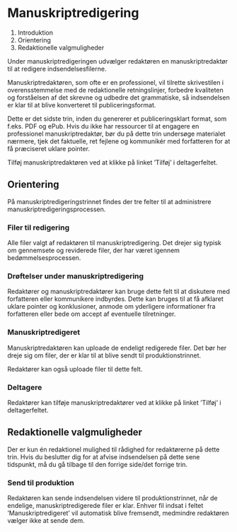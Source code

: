 # Manuskriptredigering

1. Introduktion
2. Orientering
3. Redaktionelle valgmuligheder

Under manuskriptredigeringen udvælger redaktøren en manuskriptredaktør til at redigere indsendelsesfilerne.

Manuskriptredaktøren, som ofte er en professionel, vil tilrette skrivestilen i overensstemmelse med de redaktionelle retningslinjer, forbedre kvaliteten og forståelsen af det skrevne og udbedre det grammatiske, så indsendelsen er klar til at blive konverteret til publiceringsformat.

Dette er det sidste trin, inden du genererer et publiceringsklart format, som f.eks. PDF og ePub. Hvis du ikke har ressourcer til at engagere en professionel manuskriptredaktør, bør du på dette trin undersøge materialet nærmere, tjek det faktuelle, ret fejlene og kommunikér med forfatteren for at få præciseret uklare pointer.

Tilføj manuskriptredaktøren ved at klikke på linket ’Tilføj’ i deltagerfeltet.

## Orientering

På manuskriptredigeringstrinnet findes der tre felter til at administrere manuskriptredigeringsprocessen.

### Filer til redigering

Alle filer valgt af redaktøren til manuskriptredigering. Det drejer sig typisk om gennemsete og reviderede filer, der har været igennem bedømmelsesprocessen.

### Drøftelser under manuskriptredigering

Redaktører og manuskriptredaktører kan bruge dette felt til at diskutere med forfatteren eller kommunikere indbyrdes. Dette kan bruges til at få afklaret uklare pointer og konklusioner, anmode om yderligere informationer fra forfatteren eller bede om accept af eventuelle tilretninger.

### Manuskriptredigeret

Manuskriptredaktøren kan uploade de endeligt redigerede filer. Det bør her dreje sig om filer, der er klar til at blive sendt til produktionstrinnet.

Redaktører kan også uploade filer til dette felt.

### Deltagere

Redaktører kan tilføje manuskriptredaktører ved at klikke på linket ’Tilføj’ i deltagerfeltet.

## Redaktionelle valgmuligheder

Der er kun én redaktionel mulighed til rådighed for redaktørerne på dette trin. Hvis du beslutter dig for at afvise indsendelsen på dette sene tidspunkt, må du gå tilbage til den forrige side/det forrige trin.

### Send til produktion

Redaktøren kan sende indsendelsen videre til produktionstrinnet, når de endelige, manuskriptredigerede filer er klar. Enhver fil indsat i feltet ’Manuskriptredigeret’ vil automatisk blive fremsendt, medmindre redaktøren vælger ikke at sende dem.





